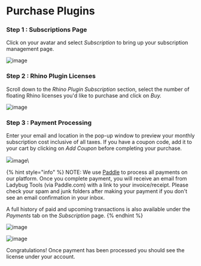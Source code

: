 # Purchase Plugins

### Step 1 : Subscriptions Page

Click on your avatar and select _Subscription_ to bring up your subscription management page.&#x20;

![image](https://user-images.githubusercontent.com/2915573/156380640-c97b0b3f-0b36-4698-a865-b10fada397ec.png)

### Step 2 : Rhino Plugin Licenses

Scroll down to the _Rhino Plugin Subscription_ section, select the number of floating Rhino licenses you'd like to purchase and click on _Buy._

![image](https://user-images.githubusercontent.com/2915573/156388721-7b2ecbb1-f877-4433-8cfb-1b85e5b2f54b.png)

### Step 3 : Payment Processing

Enter your email and location in the pop-up window to preview your monthly subscription cost inclusive of all taxes. If you have a coupon code, add it to your cart by clicking on _Add Coupon_ before completing your purchase. &#x20;

​![](https://user-images.githubusercontent.com/2915573/156389436-bbd9b655-34e5-490e-9c7e-bf44f23a7ef4.png)image\


{% hint style="info" %}
NOTE: We use [Paddle](https://paddle.com) to process all payments on our platform. Once you complete payment, you will receive an email from Ladybug Tools (via Paddle.com) with a link to your invoice/receipt. Please check your spam and junk folders after making your payment if you don't see an email confirmation in your inbox.&#x20;

A full history of paid and upcoming transactions is also available under the _Payments_ tab on the _Subscription_ page.&#x20;
{% endhint %}

![image](https://user-images.githubusercontent.com/2915573/156389436-bbd9b655-34e5-490e-9c7e-bf44f23a7ef4.png)

![image](https://user-images.githubusercontent.com/2915573/156392635-b0d2634c-95a7-4ca9-bbc3-dac8cc18fccd.png)

Congratulations! Once payment has been processed you should see the license under your account.
